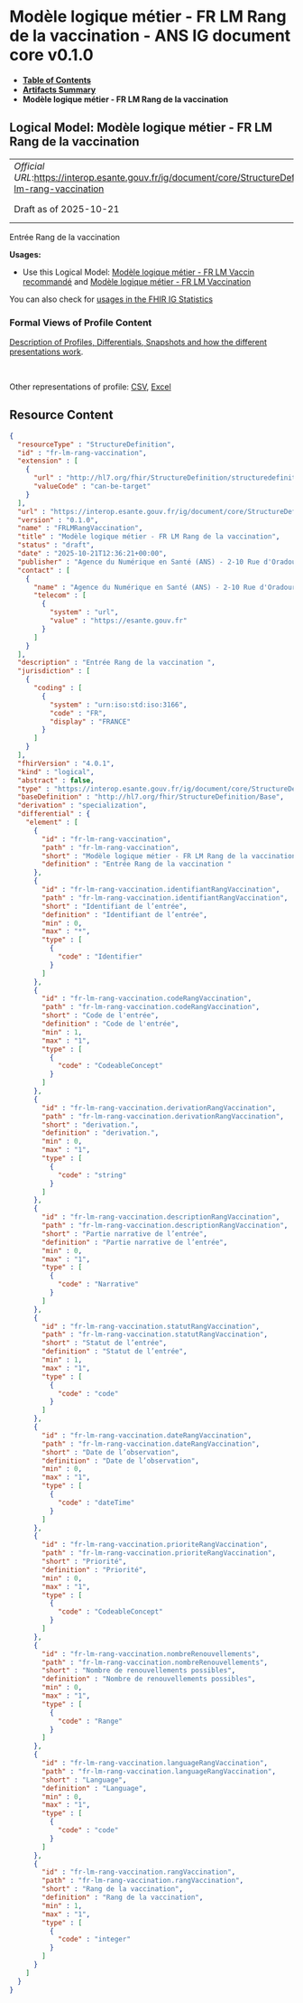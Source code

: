 # Modèle logique métier - FR LM Rang de la vaccination - ANS IG document core v0.1.0

* [**Table of Contents**](toc.md)
* [**Artifacts Summary**](artifacts.md)
* **Modèle logique métier - FR LM Rang de la vaccination**

## Logical Model: Modèle logique métier - FR LM Rang de la vaccination 

| | |
| :--- | :--- |
| *Official URL*:https://interop.esante.gouv.fr/ig/document/core/StructureDefinition/fr-lm-rang-vaccination | *Version*:0.1.0 |
| Draft as of 2025-10-21 | *Computable Name*:FRLMRangVaccination |

 
Entrée Rang de la vaccination 

**Usages:**

* Use this Logical Model: [Modèle logique métier - FR LM Vaccin recommandé](StructureDefinition-fr-lm-vaccin-recommande.md) and [Modèle logique métier - FR LM Vaccination](StructureDefinition-fr-lm-vaccination.md)

You can also check for [usages in the FHIR IG Statistics](https://packages2.fhir.org/xig/ans.document.fr.core|current/StructureDefinition/fr-lm-rang-vaccination)

### Formal Views of Profile Content

 [Description of Profiles, Differentials, Snapshots and how the different presentations work](http://build.fhir.org/ig/FHIR/ig-guidance/readingIgs.html#structure-definitions). 

 

Other representations of profile: [CSV](StructureDefinition-fr-lm-rang-vaccination.csv), [Excel](StructureDefinition-fr-lm-rang-vaccination.xlsx) 



## Resource Content

```json
{
  "resourceType" : "StructureDefinition",
  "id" : "fr-lm-rang-vaccination",
  "extension" : [
    {
      "url" : "http://hl7.org/fhir/StructureDefinition/structuredefinition-type-characteristics",
      "valueCode" : "can-be-target"
    }
  ],
  "url" : "https://interop.esante.gouv.fr/ig/document/core/StructureDefinition/fr-lm-rang-vaccination",
  "version" : "0.1.0",
  "name" : "FRLMRangVaccination",
  "title" : "Modèle logique métier - FR LM Rang de la vaccination",
  "status" : "draft",
  "date" : "2025-10-21T12:36:21+00:00",
  "publisher" : "Agence du Numérique en Santé (ANS) - 2-10 Rue d'Oradour-sur-Glane, 75015 Paris",
  "contact" : [
    {
      "name" : "Agence du Numérique en Santé (ANS) - 2-10 Rue d'Oradour-sur-Glane, 75015 Paris",
      "telecom" : [
        {
          "system" : "url",
          "value" : "https://esante.gouv.fr"
        }
      ]
    }
  ],
  "description" : "Entrée Rang de la vaccination ",
  "jurisdiction" : [
    {
      "coding" : [
        {
          "system" : "urn:iso:std:iso:3166",
          "code" : "FR",
          "display" : "FRANCE"
        }
      ]
    }
  ],
  "fhirVersion" : "4.0.1",
  "kind" : "logical",
  "abstract" : false,
  "type" : "https://interop.esante.gouv.fr/ig/document/core/StructureDefinition/fr-lm-rang-vaccination",
  "baseDefinition" : "http://hl7.org/fhir/StructureDefinition/Base",
  "derivation" : "specialization",
  "differential" : {
    "element" : [
      {
        "id" : "fr-lm-rang-vaccination",
        "path" : "fr-lm-rang-vaccination",
        "short" : "Modèle logique métier - FR LM Rang de la vaccination",
        "definition" : "Entrée Rang de la vaccination "
      },
      {
        "id" : "fr-lm-rang-vaccination.identifiantRangVaccination",
        "path" : "fr-lm-rang-vaccination.identifiantRangVaccination",
        "short" : "Identifiant de l’entrée",
        "definition" : "Identifiant de l’entrée",
        "min" : 0,
        "max" : "*",
        "type" : [
          {
            "code" : "Identifier"
          }
        ]
      },
      {
        "id" : "fr-lm-rang-vaccination.codeRangVaccination",
        "path" : "fr-lm-rang-vaccination.codeRangVaccination",
        "short" : "Code de l'entrée",
        "definition" : "Code de l'entrée",
        "min" : 1,
        "max" : "1",
        "type" : [
          {
            "code" : "CodeableConcept"
          }
        ]
      },
      {
        "id" : "fr-lm-rang-vaccination.derivationRangVaccination",
        "path" : "fr-lm-rang-vaccination.derivationRangVaccination",
        "short" : "derivation.",
        "definition" : "derivation.",
        "min" : 0,
        "max" : "1",
        "type" : [
          {
            "code" : "string"
          }
        ]
      },
      {
        "id" : "fr-lm-rang-vaccination.descriptionRangVaccination",
        "path" : "fr-lm-rang-vaccination.descriptionRangVaccination",
        "short" : "Partie narrative de l’entrée",
        "definition" : "Partie narrative de l’entrée",
        "min" : 0,
        "max" : "1",
        "type" : [
          {
            "code" : "Narrative"
          }
        ]
      },
      {
        "id" : "fr-lm-rang-vaccination.statutRangVaccination",
        "path" : "fr-lm-rang-vaccination.statutRangVaccination",
        "short" : "Statut de l’entrée",
        "definition" : "Statut de l’entrée",
        "min" : 1,
        "max" : "1",
        "type" : [
          {
            "code" : "code"
          }
        ]
      },
      {
        "id" : "fr-lm-rang-vaccination.dateRangVaccination",
        "path" : "fr-lm-rang-vaccination.dateRangVaccination",
        "short" : "Date de l’observation",
        "definition" : "Date de l’observation",
        "min" : 0,
        "max" : "1",
        "type" : [
          {
            "code" : "dateTime"
          }
        ]
      },
      {
        "id" : "fr-lm-rang-vaccination.prioriteRangVaccination",
        "path" : "fr-lm-rang-vaccination.prioriteRangVaccination",
        "short" : "Priorité",
        "definition" : "Priorité",
        "min" : 0,
        "max" : "1",
        "type" : [
          {
            "code" : "CodeableConcept"
          }
        ]
      },
      {
        "id" : "fr-lm-rang-vaccination.nombreRenouvellements",
        "path" : "fr-lm-rang-vaccination.nombreRenouvellements",
        "short" : "Nombre de renouvellements possibles",
        "definition" : "Nombre de renouvellements possibles",
        "min" : 0,
        "max" : "1",
        "type" : [
          {
            "code" : "Range"
          }
        ]
      },
      {
        "id" : "fr-lm-rang-vaccination.languageRangVaccination",
        "path" : "fr-lm-rang-vaccination.languageRangVaccination",
        "short" : "Language",
        "definition" : "Language",
        "min" : 0,
        "max" : "1",
        "type" : [
          {
            "code" : "code"
          }
        ]
      },
      {
        "id" : "fr-lm-rang-vaccination.rangVaccination",
        "path" : "fr-lm-rang-vaccination.rangVaccination",
        "short" : "Rang de la vaccination",
        "definition" : "Rang de la vaccination",
        "min" : 1,
        "max" : "1",
        "type" : [
          {
            "code" : "integer"
          }
        ]
      }
    ]
  }
}

```
